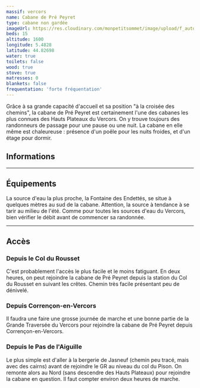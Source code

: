```yaml
---
massif: vercors
name: Cabane de Pré Peyret
type: cabane non gardée
imageUrl: https://res.cloudinary.com/monpetitsommet/image/upload/f_auto,q_auto/v1591018135/vercors/cabane-de-pre-peyret-hiver-1_b9munz.jpg
beds: 15
altitude: 1600
longitude: 5.4828
latitude: 44.82698
water: true
toilets: false
wood: true
stove: true
matresses: 0
blankets: false
frequentation: 'forte fréquentation'
---
```


Grâce à sa grande capacité d'accueil et sa position "à la croisée des chemins", la cabane de Pré Peyret est certainement l'une des cabanes les plus connues des Hauts Plateaux du Vercors. On y trouve toujours des randonneurs de passage pour une pause ou une nuit. La cabane en elle même est chaleureuse : présence d'un poêle pour les nuits froides, et d'un étage pour dormir.

## Informations

<!-- <grid :altitude="altitude" :beds="beds" :longitude="longitude" :latitude="longitude"></grid> -->

---

## Équipements

<!-- <grid :matresses="matresses" :blankets="blankets" :stove="stove" :wood="wood" :water="water" :toilets="toilets"></grid> -->

La source d'eau la plus proche, la Fontaine des Endettés, se situe à quelques mètres au sud de la cabane. Attention, la source à tendance à se tarir au milieu de l'été. Comme pour toutes les sources d'eau du Vercors, bien vérifier le débit avant de commencer sa randonnée.

---

## Accès

### Depuis le Col du Rousset

C'est probablement l'accès le plus facile et le moins fatiguant. En deux heures, on peut rejoindre la cabane de Pré Peyret depuis la station du Col du Rousset en suivant les crêtes. Chemin très facile présentant peu de dénivelé.

### Depuis Corrençon-en-Vercors

Il faudra une faire une grosse journée de marche et une bonne partie de la Grande Traversée du Vercors pour rejoindre la cabane de Pré Peyret depuis Corrençon-en-Vercors.

### Depuis le Pas de l'Aiguille

Le plus simple est d'aller à la bergerie de Jasneuf (chemin peu tracé, mais avec des cairns) avant de rejoindre le GR au niveau du col du Pison. On remonte alors au Nord (sans descendre des Hauts Plateaux) pour rejoindre la cabane en question. Il faut compter environ deux heures de marche.
